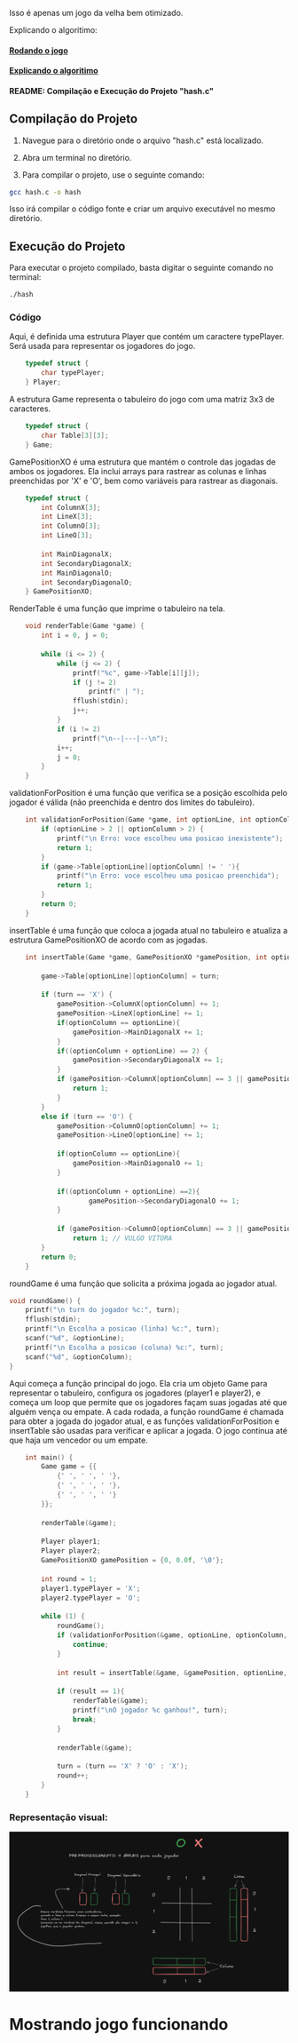 Isso é apenas um jogo da velha bem otimizado.

Explicando o algoritimo: <br>
#### [Rodando o jogo](https://youtu.be/zLJRv9zqJ2s?si=qHwYgUH2K69Ojzi2)
#### [Explicando o algoritimo](https://youtu.be/1WuQXfJU4Ck?si=xEacTKQMhBHpjmPi)


#### README: Compilação e Execução do Projeto "hash.c"

## Compilação do Projeto
1. Navegue para o diretório onde o arquivo "hash.c" está localizado.

2. Abra um terminal no diretório.

3. Para compilar o projeto, use o seguinte comando:

```bash
gcc hash.c -o hash
```

Isso irá compilar o código fonte e criar um arquivo executável no mesmo diretório.

## Execução do Projeto
Para executar o projeto compilado, basta digitar o seguinte comando no terminal:

```bash
./hash
```



### Código

Aqui, é definida uma estrutura Player que contém um caractere typePlayer. Será usada para representar os jogadores do jogo.

```c
    typedef struct {
        char typePlayer;
    } Player;
````

A estrutura Game representa o tabuleiro do jogo com uma matriz 3x3 de caracteres.

```c
    typedef struct {
        char Table[3][3];
    } Game;

```

GamePositionXO é uma estrutura que mantém o controle das jogadas de ambos os jogadores. Ela inclui arrays para rastrear as colunas e linhas preenchidas por 'X' e 'O', bem como variáveis para rastrear as diagonais.

```c
    typedef struct {
        int ColumnX[3];
        int LineX[3];
        int ColumnO[3];
        int LineO[3];
    
        int MainDiagonalX;
        int SecondaryDiagonalX;
        int MainDiagonalO;
        int SecondaryDiagonalO;
    } GamePositionXO;
```

RenderTable é uma função que imprime o tabuleiro na tela.

```c
    void renderTable(Game *game) {
        int i = 0, j = 0;

        while (i <= 2) {
            while (j <= 2) {
                printf("%c", game->Table[i][j]);
                if (j != 2)
                    printf(" | ");
                fflush(stdin);
                j++;
            }
            if (i != 2)
                printf("\n--|---|--\n");
            i++;
            j = 0;
        }
    }

```

validationForPosition é uma função que verifica se a posição escolhida pelo jogador é válida (não preenchida e dentro dos limites do tabuleiro).

```c
    int validationForPosition(Game *game, int optionLine, int optionColumn, char turn) {
        if (optionLine > 2 || optionColumn > 2) {
            printf("\n Erro: voce escolheu uma posicao inexistente");
            return 1;
        }
        if (game->Table[optionLine][optionColumn] != ' '){
            printf("\n Erro: voce escolheu uma posicao preenchida");
            return 1;
        }
        return 0;
    }

```

insertTable é uma função que coloca a jogada atual no tabuleiro e atualiza a estrutura GamePositionXO de acordo com as jogadas.

```c
    int insertTable(Game *game, GamePositionXO *gamePosition, int optionLine, int optionColumn, char turn, int round) {
        
        game->Table[optionLine][optionColumn] = turn;
        
        if (turn == 'X') {
            gamePosition->ColumnX[optionColumn] += 1;
            gamePosition->LineX[optionLine] += 1;
            if(optionColumn == optionLine){
                gamePosition->MainDiagonalX += 1;
            }
            if((optionColumn + optionLine) == 2) {
                gamePosition->SecondaryDiagonalX += 1;
            }
            if (gamePosition->ColumnX[optionColumn] == 3 || gamePosition->LineX[optionLine] == 3|| gamePosition->MainDiagonalX == 3 || gamePosition->SecondaryDiagonalX == 3) {
                return 1; 
            }
        }
        else if (turn == 'O') {
            gamePosition->ColumnO[optionColumn] += 1;
            gamePosition->LineO[optionLine] += 1;
            
            if(optionColumn == optionLine){
                gamePosition->MainDiagonalO += 1;
            }
            
            if((optionColumn + optionLine) ==2){
                    gamePosition->SecondaryDiagonalO += 1;
            }
        
            if (gamePosition->ColumnO[optionColumn] == 3 || gamePosition->LineO[optionLine] == 3 ||  gamePosition->MainDiagonalO == 3 || gamePosition->SecondaryDiagonalO == 3)
                return 1; // VULGO VITORA
        }
        return 0;
    }

```

roundGame é uma função que solicita a próxima jogada ao jogador atual.

```c 
void roundGame() {
    printf("\n turn do jogador %c:", turn);
    fflush(stdin);
    printf("\n Escolha a posicao (linha) %c:", turn);
    scanf("%d", &optionLine);
    printf("\n Escolha a posicao (coluna) %c:", turn);
    scanf("%d", &optionColumn);
}
```

Aqui começa a função principal do jogo. Ela cria um objeto Game para representar o tabuleiro, configura os jogadores (player1 e player2), e começa um loop que permite que os jogadores façam suas jogadas até que alguém vença ou empate. A cada rodada, a função roundGame é chamada para obter a jogada do jogador atual, e as funções validationForPosition e insertTable são usadas para verificar e aplicar a jogada. O jogo continua até que haja um vencedor ou um empate.


```c 
    int main() {
        Game game = {{
            {' ', ' ', ' '},
            {' ', ' ', ' '},
            {' ', ' ', ' '}
        }};

        renderTable(&game);
        
        Player player1;
        Player player2;
        GamePositionXO gamePosition = {0, 0.0f, '\0'};
        
        int round = 1;
        player1.typePlayer = 'X';
        player2.typePlayer = 'O';

        while (1) {
            roundGame();
            if (validationForPosition(&game, optionLine, optionColumn, turn)){
                continue;
            }
            
            int result = insertTable(&game, &gamePosition, optionLine, optionColumn, turn, round);
            
            if (result == 1){
                renderTable(&game);
                printf("\nO jogador %c ganhou!", turn);
                break;
            }

            renderTable(&game);

            turn = (turn == 'X' ? 'O' : 'X');
            round++;
        }
    }

```

### Representação visual:
![Alt text](img/hash1.png)


# Mostrando jogo funcionando


